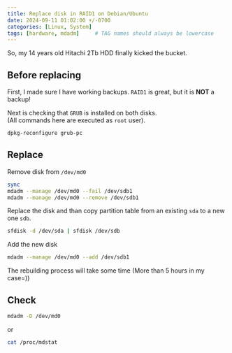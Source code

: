 ```yaml
---
title: Replace disk in RAID1 on Debian/Ubuntu
date: 2024-09-11 01:02:00 +/-0700
categories: [Linux, System]
tags: [hardware, mdadm]     # TAG names should always be lowercase
---
```


So, my 14 years old Hitachi 2Tb HDD finally kicked the bucket.

## Before replacing
First, I made sure I have working backups. `RAID1` is great, but it is **NOT** a backup!

Next is checking that `GRUB` is installed on both disks.   
(All commands here are executed as `root` user).
```sh
dpkg-reconfigure grub-pc
```

## Replace
Remove disk from `/dev/md0`
```sh
sync
mdadm --manage /dev/md0 --fail /dev/sdb1
mdadm --manage /dev/md0 --remove /dev/sdb1
```
Replace the disk and than copy partition table from an existing `sda` to a new one `sdb`.
```sh
sfdisk -d /dev/sda | sfdisk /dev/sdb
```
Add the new disk 
```sh
mdadm --manage /dev/md0 --add /dev/sdb1
```
The rebuilding process will take some time (More than 5 hours in my case=))

## Check
```sh
mdadm -D /dev/md0
```
or
```sh
cat /proc/mdstat
```